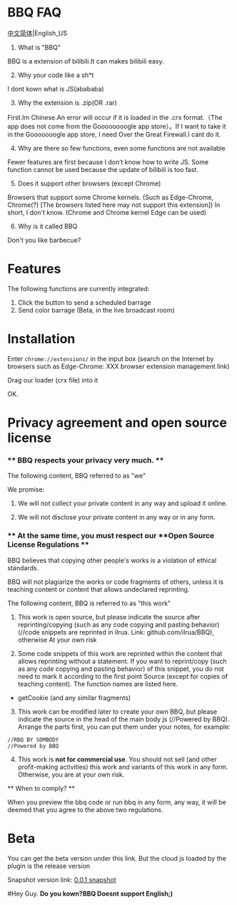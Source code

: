 # BBQ FAQ
[中文简体](https://github.com/ilrua/BBQ/blob/main/README.md)|English_US

1. What is "BBQ"

BBQ is a extension of bilibili.It can makes bilibili easy.

2. Why your code like a sh*t

I dont kown what is JS(abababa)

3. Why the extension is .zip(OR .rar)

First.Im Chinese.An error will occur if it is loaded in the .crx format.（The app does not come from the Goooooooogle app store）。If I want to take it in the Gooooooogle app store, I need Over the Great Firewall.I cant do it.

4. Why are there so few functions, even some functions are not available

Fewer features are first because I don’t know how to write JS. Some function cannot be used because the update of bilibili is too fast.

5. Does it support other browsers (except Chrome)

Browsers that support some Chrome kernels. (Such as Edge-Chrome, Chrome(?) [The browsers listed here may not support this extension]) In short, I don't know.
(Chrome and Chrome kernel Edge can be used)

6. Why is it called BBQ

Don't you like barbecue?
# Features
The following functions are currently integrated:
1. Click the button to send a scheduled barrage
2. Send color barrage (Beta, in the live broadcast room)

# Installation

Enter `chrome://extensions/` in the input box (search on the Internet by browsers such as Edge-Chrome: XXX browser extension management link)

Drag our loader (crx file) into it

OK.

# Privacy agreement and open source license

### ** BBQ respects your privacy very much. **

The following content, BBQ referred to as "we"

We promise:

1. We will not collect your private content in any way and upload it online.

2. We will not disclose your private content in any way or in any form.

### ** At the same time, you must respect our **Open Source License Regulations **

BBQ believes that copying other people's works is a violation of ethical standards.

BBQ will not plagiarize the works or code fragments of others, unless it is teaching content or content that allows undeclared reprinting.

The following content, BBQ is referred to as "this work"

1. This work is open source, but please indicate the source after reprinting/copying (such as any code copying and pasting behavior) (//code snippets are reprinted in ilrua. Link: github.com/ilrua/BBQ), otherwise At your own risk

2. Some code snippets of this work are reprinted within the content that allows reprinting without a statement. If you want to reprint/copy (such as any code copying and pasting behavior) of this snippet, you do not need to mark it according to the first point Source (except for copies of teaching content). The function names are listed here.

* getCookie (and any similar fragments)

3. This work can be modified later to create your own BBQ, but please indicate the source in the head of the main body js (//Powered by BBQ). Arrange the parts first, you can put them under your notes, for example:

```
//RBQ BY SOMBODY
//Powered by BBQ
```

4. This work is **not for commercial use**. You should not sell (and other profit-making activities) this work and variants of this work in any form. Otherwise, you are at your own risk.

** When to comply? **

When you preview the bbq code or run bbq in any form, any way, it will be deemed that you agree to the above two regulations.

# Beta
You can get the beta version under this link. But the cloud js loaded by the plugin is the release version

Snapshot version link: [0.0.1 snapshot](https://github.com/ilrua/BBQ/blob/main/flashpic/bbq0.0.1.crx)

#Hey Guy.
**Do you kown?BBQ Doesnt support English;)**
